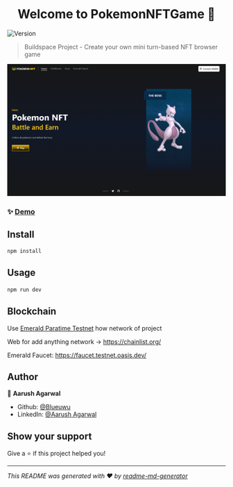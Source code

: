 <h1 align="center">Welcome to PokemonNFTGame 👋</h1>
<p>
  <img alt="Version" src="https://img.shields.io/badge/version-0.1.0-blue.svg?cacheSeconds=2592000" />
</p>

> Buildspace Project - Create your own mini turn-based NFT browser game

![](public/assets/LandingPage.png)

### ✨ [Demo](https://pokemonnft.vercel.app/)

## Install

```sh
npm install
```

## Usage

```sh
npm run dev
```

## Blockchain
Use [Emerald Paratime Testnet](https://docs.oasis.dev/general/developer-resources/emerald-paratime/) how network of project

Web for add anything network -> https://chainlist.org/

Emerald Faucet: https://faucet.testnet.oasis.dev/


## Author

👤 **Aarush Agarwal**

* Github: [@Blueuwu](https://github.com/blueuwu)
* LinkedIn: [@Aarush Agarwal](https://linkedin.com/in/aarush-ag/)

## Show your support

Give a ⭐️ if this project helped you!

***
_This README was generated with ❤️ by [readme-md-generator](https://github.com/kefranabg/readme-md-generator)_
